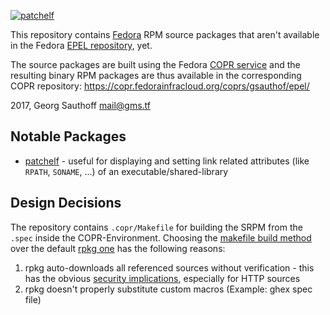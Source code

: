 [![patchelf](https://copr.fedorainfracloud.org/coprs/gsauthof/epel/package/patchelf/status_image/last_build.png)][5]

This repository contains [Fedora][2] RPM source packages that aren't
available in the Fedora [EPEL repository][3], yet.

The source packages are built using the Fedora [COPR service][4]
and the resulting binary RPM packages are thus available in the
corresponding COPR repository:
https://copr.fedorainfracloud.org/coprs/gsauthof/epel/

2017, Georg Sauthoff <mail@gms.tf>

## Notable Packages

- [patchelf][1] - useful for displaying and setting link related
  attributes (like `RPATH`, `SONAME`, ...) of an
  executable/shared-library

## Design Decisions

The repository contains `.copr/Makefile` for building the SRPM
from the `.spec` inside the COPR-Environment. Choosing the
[makefile build method][7] over the default [rpkg one][8] has the following
reasons:

1. rpkg auto-downloads all referenced sources without
   verification - this has the obvious [security implications][6],
   especially for HTTP sources
2. rpkg doesn't properly substitute custom macros (Example: ghex
   spec file)

[1]: http://nixos.org/patchelf.html
[2]: https://en.wikipedia.org/wiki/Fedora_(operating_system)
[3]: https://fedoraproject.org/wiki/EPEL
[4]: https://copr.fedorainfracloud.org/coprs/
[5]: https://copr.fedorainfracloud.org/coprs/gsauthof/epel/
[6]: https://bugzilla.redhat.com/show_bug.cgi?id=1536846
[7]: https://docs.pagure.org/copr.copr/user_documentation.html#make-srpm
[8]: https://docs.pagure.org/copr.copr/user_documentation.html#scm
